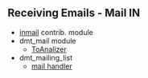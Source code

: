 ## Receiving Emails - Mail IN
   - [inmail](../../../../modules/contrib/inmail/inmail.info.yml) contrib. module
   - dmt_mail module
     - [ToAnalizer](../../modules/custom/dmt_mail/src/Plugin/inmail/Analyzer/ToAnalyzer.php)
   - dmt_mailing_list
     - [mail handler](../../modules/custom/dmt_mailing_list/src/Plugin/inmail/Handler/InMailAnswer.php)
